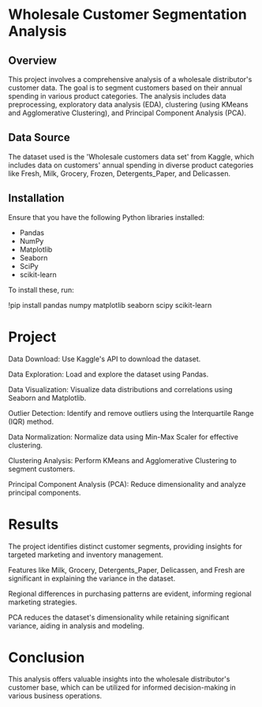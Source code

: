 # Wholesale Customer Segmentation Analysis

## Overview
This project involves a comprehensive analysis of a wholesale distributor's customer data. The goal is to segment customers based on their annual spending in various product categories. The analysis includes data preprocessing, exploratory data analysis (EDA), clustering (using KMeans and Agglomerative Clustering), and Principal Component Analysis (PCA).

## Data Source
The dataset used is the 'Wholesale customers data set' from Kaggle, which includes data on customers' annual spending in diverse product categories like Fresh, Milk, Grocery, Frozen, Detergents_Paper, and Delicassen.

## Installation
Ensure that you have the following Python libraries installed:
- Pandas
- NumPy
- Matplotlib
- Seaborn
- SciPy
- scikit-learn

To install these, run:

!pip install pandas numpy matplotlib seaborn scipy scikit-learn

# Project

Data Download: Use Kaggle's API to download the dataset.

Data Exploration: Load and explore the dataset using Pandas.

Data Visualization: Visualize data distributions and correlations using Seaborn and Matplotlib.

Outlier Detection: Identify and remove outliers using the Interquartile Range (IQR) method.

Data Normalization: Normalize data using Min-Max Scaler for effective clustering.

Clustering Analysis: Perform KMeans and Agglomerative Clustering to segment customers.

Principal Component Analysis (PCA): Reduce dimensionality and analyze principal components.

# Results

The project identifies distinct customer segments, providing insights for targeted marketing and inventory management.

Features like Milk, Grocery, Detergents_Paper, Delicassen, and Fresh are significant in explaining the variance in the dataset.

Regional differences in purchasing patterns are evident, informing regional marketing strategies.

PCA reduces the dataset's dimensionality while retaining significant variance, aiding in analysis and modeling.

# Conclusion

This analysis offers valuable insights into the wholesale distributor's customer base, which can be utilized for informed decision-making in various business operations.
